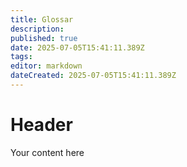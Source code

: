 ```yaml
---
title: Glossar
description: 
published: true
date: 2025-07-05T15:41:11.389Z
tags: 
editor: markdown
dateCreated: 2025-07-05T15:41:11.389Z
---
```


# Header
Your content here
